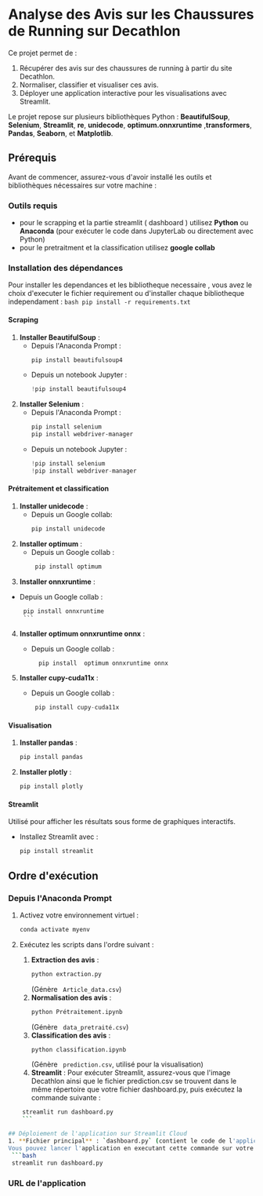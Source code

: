 # Analyse des Avis sur les Chaussures de Running sur Decathlon

Ce projet permet de :
1. Récupérer des avis sur des chaussures de running à partir du site Decathlon.
2. Normaliser, classifier et visualiser ces avis.
3. Déployer une application interactive pour les visualisations avec Streamlit.

Le projet repose sur plusieurs bibliothèques Python : **BeautifulSoup**, **Selenium**, **Streamlit**, **re**, **unidecode**, **optimum.onnxruntime** ,**transformers**, **Pandas**, **Seaborn**, et **Matplotlib**.

## Prérequis
Avant de commencer, assurez-vous d'avoir installé les outils et bibliothèques nécessaires sur votre machine :

### Outils requis
- pour le scrapping et la partie streamlit ( dashboard ) utilisez **Python** ou **Anaconda** (pour exécuter le code dans JupyterLab ou directement avec Python)
- pour le pretraitment et la classification utilisez **google collab**

### Installation des dépendances
Pour installer les dependances et les bibliotheque necessaire , vous avez le choix d'executer le fichier requirement ou d'installer chaque bibliotheque independament : 
     ```bash
     pip install -r requirements.txt
     ```
#### Scraping
1. **Installer BeautifulSoup** :
   - Depuis l'Anaconda Prompt :
     ```bash
     pip install beautifulsoup4
     ```
   - Depuis un notebook Jupyter :
     ```python
     !pip install beautifulsoup4
     ```
2. **Installer Selenium** :
   - Depuis l'Anaconda Prompt :
     ```bash
     pip install selenium
     pip install webdriver-manager
     ```
   - Depuis un notebook Jupyter :
     ```python
     !pip install selenium
     !pip install webdriver-manager
     ```

#### Prétraitement et classification
1. **Installer unidecode** :
   - Depuis un Google collab:
     ```python
     pip install unidecode
      ```
2. **Installer optimum** :
   - Depuis un Google collab :
     ```python
      pip install optimum
      ```
3. **Installer onnxruntime** :
- Depuis un Google collab :
     ```python
      pip install onnxruntime
      ```
4. **Installer  optimum onnxruntime onnx** :
   - Depuis un Google collab :
     ```python
       pip install  optimum onnxruntime onnx
      ```
    
5. **Installer  cupy-cuda11x** :
   - Depuis un Google collab :
     ```python
      pip install cupy-cuda11x
      ```


#### Visualisation
1. **Installer pandas** :
     ```python
     pip install pandas
      ```
2. **Installer plotly** :
     ```python
     pip install plotly
      ```


#### Streamlit 
Utilisé pour afficher les résultats sous forme de graphiques interactifs.
- Installez Streamlit avec :
  ```bash
  pip install streamlit
  ```

## Ordre d'exécution
### Depuis l'Anaconda Prompt
1. Activez votre environnement virtuel :
   ```bash
   conda activate myenv
   ```

2. Exécutez les scripts dans l'ordre suivant :
   1. **Extraction des avis** :
      ```bash
      python extraction.py
      ```
      (Génère ` Article_data.csv`)
   2. **Normalisation des avis** :
      ```bash
      python Prétraitement.ipynb
      ```
      (Génère ` data_pretraité.csv`)
   3. **Classification des avis** :
      ```bash
      python classification.ipynb
      ```
      (Génère ` prediction.csv`, utilisé pour la visualisation)
   4. **Streamlit** :
      Pour exécuter Streamlit, assurez-vous que l'image Decathlon ainsi que le fichier prediction.csv se trouvent dans le même répertoire que votre fichier dashboard.py, puis exécutez la commande suivante :
  ```bash
      streamlit run dashboard.py 
      ```

## Déploiement de l'application sur Streamlit Cloud
1. **Fichier principal** : `dashboard.py` (contient le code de l'application).
 Vous pouvez lancer l'application en executant cette commande sur votre terminal : 
   ```bash
   streamlit run dashboard.py
   ```

### URL de l'application




